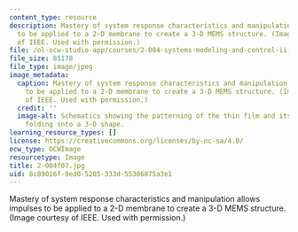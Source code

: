 ```yaml
---
content_type: resource
description: Mastery of system response characteristics and manipulation allows impulses
  to be applied to a 2-D membrane to create a 3-D MEMS structure. (Image courtesy
  of IEEE. Used with permission.)
file: /ol-ocw-studio-app/courses/2-004-systems-modeling-and-control-ii-fall-2007/8c89016f9ed05205333d55306875a3e1_2-004f07.jpg
file_size: 85178
file_type: image/jpeg
image_metadata:
  caption: Mastery of system response characteristics and manipulation allows impulses
    to be applied to a 2-D membrane to create a 3-D MEMS structure. (Image courtesy
    of IEEE. Used with permission.)
  credit: ''
  image-alt: Schematics showing the patterning of the thin film and its subsequent
    folding into a 3-D shape.
learning_resource_types: []
license: https://creativecommons.org/licenses/by-nc-sa/4.0/
ocw_type: OCWImage
resourcetype: Image
title: 2-004f07.jpg
uid: 8c89016f-9ed0-5205-333d-55306875a3e1
---
```

Mastery of system response characteristics and manipulation allows impulses to be applied to a 2-D membrane to create a 3-D MEMS structure. (Image courtesy of IEEE. Used with permission.)